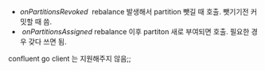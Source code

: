 
-  _onPartitionsRevoked_  rebalance 발생해서  partition 뺏길 때 호출. 뺏기기전 커밋할 때 씀.
-  _onPartitionsAssigned_ rebalance 이후 partiton 새로 부여되면 호출. 필요한 경우 갖다 쓰면 됨.

confluent go client 는 지원해주지 않음;;